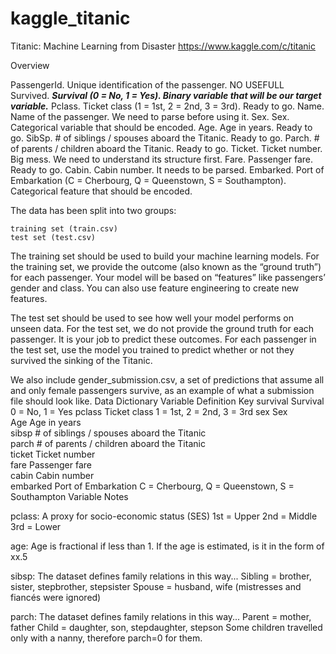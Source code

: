 # kaggle_titanic
Titanic: Machine Learning from Disaster
https://www.kaggle.com/c/titanic

Overview


 PassengerId.  Unique identification of the passenger. NO USEFULL
 Survived.     *****Survival (0 = No, 1 = Yes). Binary variable that will be our target variable.*****
 Pclass.       Ticket class (1 = 1st, 2 = 2nd, 3 = 3rd). Ready to go.
 Name.         Name of the passenger.    We need to parse before using it.
 Sex.          Sex. Categorical variable that should be encoded.
 Age.          Age in years. Ready to go.
 SibSp.        # of siblings / spouses aboard the Titanic. Ready to go.
 Parch.        # of parents / children aboard the Titanic. Ready to go.
 Ticket.       Ticket number. Big mess. We need to understand its structure first.
 Fare.         Passenger fare. Ready to go.
 Cabin.        Cabin number. It needs to be parsed.
 Embarked.     Port of Embarkation (C = Cherbourg, Q = Queenstown, S = Southampton). Categorical feature that should be encoded.





The data has been split into two groups:

    training set (train.csv)
    test set (test.csv)

The training set should be used to build your machine learning models. For the training set, we provide the outcome (also known as the “ground truth”) for each passenger. Your model will be based on “features” like passengers’ gender and class. You can also use feature engineering to create new features.

The test set should be used to see how well your model performs on unseen data. For the test set, we do not provide the ground truth for each passenger. It is your job to predict these outcomes. For each passenger in the test set, use the model you trained to predict whether or not they survived the sinking of the Titanic.

We also include gender_submission.csv, a set of predictions that assume all and only female passengers survive, as an example of what a submission file should look like.
Data Dictionary
Variable	Definition	Key
survival 	Survival 	0 = No, 1 = Yes
pclass 	Ticket class 	1 = 1st, 2 = 2nd, 3 = 3rd
sex 	Sex 	
Age 	Age in years 	
sibsp 	# of siblings / spouses aboard the Titanic 	
parch 	# of parents / children aboard the Titanic 	
ticket 	Ticket number 	
fare 	Passenger fare 	
cabin 	Cabin number 	
embarked 	Port of Embarkation 	C = Cherbourg, Q = Queenstown, S = Southampton
Variable Notes

pclass: A proxy for socio-economic status (SES)
1st = Upper
2nd = Middle
3rd = Lower

age: Age is fractional if less than 1. If the age is estimated, is it in the form of xx.5

sibsp: The dataset defines family relations in this way...
Sibling = brother, sister, stepbrother, stepsister
Spouse = husband, wife (mistresses and fiancés were ignored)

parch: The dataset defines family relations in this way...
Parent = mother, father
Child = daughter, son, stepdaughter, stepson
Some children travelled only with a nanny, therefore parch=0 for them.
